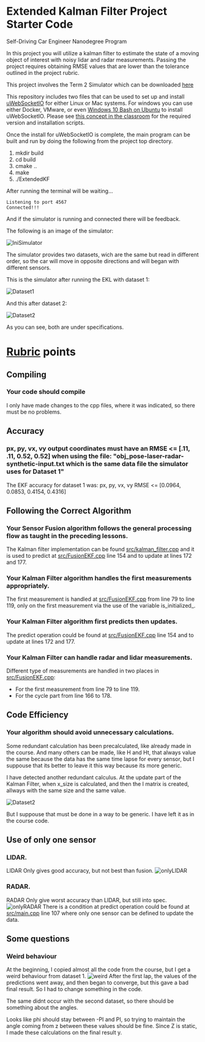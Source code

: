 # Extended Kalman Filter Project Starter Code
Self-Driving Car Engineer Nanodegree Program

In this project you will utilize a kalman filter to estimate the state of a moving object of interest with noisy lidar and radar measurements. Passing the project requires obtaining RMSE values that are lower than the tolerance outlined in the project rubric. 

This project involves the Term 2 Simulator which can be downloaded [here](https://github.com/udacity/self-driving-car-sim/releases)

This repository includes two files that can be used to set up and install [uWebSocketIO](https://github.com/uWebSockets/uWebSockets) for either Linux or Mac systems. For windows you can use either Docker, VMware, or even [Windows 10 Bash on Ubuntu](https://www.howtogeek.com/249966/how-to-install-and-use-the-linux-bash-shell-on-windows-10/) to install uWebSocketIO. Please see [this concept in the classroom](https://classroom.udacity.com/nanodegrees/nd013/parts/40f38239-66b6-46ec-ae68-03afd8a601c8/modules/0949fca6-b379-42af-a919-ee50aa304e6a/lessons/f758c44c-5e40-4e01-93b5-1a82aa4e044f/concepts/16cf4a78-4fc7-49e1-8621-3450ca938b77) for the required version and installation scripts.

Once the install for uWebSocketIO is complete, the main program can be built and run by doing the following from the project top directory.

1. mkdir build
2. cd build
3. cmake ..
4. make
5. ./ExtendedKF

After running the terminal will be waiting...

```
Listening to port 4567
Connected!!!
```

And if the simulator is running and connected there will be feedback.

The following is an image of the simulator:

![IniSimulator](images/ini_simulator.png)

The simulator provides two datasets, wich are the same but read in different order, so the car will move in opposite directions and will began with different sensors.

This is the simulator after running the EKL with dataset 1:

![Dataset1](images/dataset1.png)

And this after dataset 2:

![Dataset2](images/dataset2.png)

As you can see, both are under specifications.

# [Rubric](https://review.udacity.com/#!/rubrics/748/view) points

## Compiling

### Your code should compile

I only have made changes to the cpp files, where it was indicated, so there must be no problems.
## Accuracy

### px, py, vx, vy output coordinates must have an RMSE <= [.11, .11, 0.52, 0.52] when using the file: "obj_pose-laser-radar-synthetic-input.txt which is the same data file the simulator uses for Dataset 1"

The EKF accuracy for dataset 1 was: 
px, py, vx, vy RMSE <= [0.0964, 0.0853, 0.4154, 0.4316]

## Following the Correct Algorithm

### Your Sensor Fusion algorithm follows the general processing flow as taught in the preceding lessons.

The Kalman filter implementation can be found [src/kalman_filter.cpp](./src/kalman_filter.cpp) and it is used to predict at [src/FusionEKF.cpp](./src/FusionEKF.cpp#L154) line 154 and to update at lines 172 and 177.

### Your Kalman Filter algorithm handles the first measurements appropriately.

The first measurement is handled at [src/FusionEKF.cpp](./src/FusionEKF.cpp#L79) from line 79 to line 119, only on the first measurement via the use of the variable is_initialized_.

### Your Kalman Filter algorithm first predicts then updates.

The predict operation could be found at [src/FusionEKF.cpp](./src/FusionEKF.cpp#L154) line 154 and to update at lines 172 and 177.

### Your Kalman Filter can handle radar and lidar measurements.

Different type of measurements are handled in two places in [src/FusionEKF.cpp](./src/FusionEKF.cpp):

- For the first measurement from line 79 to line 119.
- For the cycle part from line 166 to 178.

## Code Efficiency

### Your algorithm should avoid unnecessary calculations.

Some redundant calculation has been precalculated, like already made in the course. And many others can be made, like H and Ht, that always value the same because the data has the same time lapse for every sensor, but I suppouse that its better to leave it this way because its more generic.

I have detected another redundant calculus. At the update part of the Kalman Filter, when x_size is calculated, and then the I matrix is created, allways with the same size and the same value. 

![Dataset2](images/sampleOfRedundant.png)

But I suppouse that must be done in a way to be generic. I have left it as in the course code.

## Use of only one sensor

### LIDAR.
LIDAR Only gives good accuracy, but not best than fusion.
![onlyLIDAR](images/onlyLIDAR.png)
### RADAR.
RADAR Only give worst accuracy than LIDAR, but still into spec.
![onlyRADAR](images/onlyRADAR.png)
There is a condition at  predict operation could be found at [src/main.cpp](./src/main.cpp#L107) line 107 where only one sensor can be defined to update the data.

## Some questions

### Weird behaviour
At the beginning, I copied almost all the code from the course, but I get a weird behaviour from dataset 1.
![weird](images/weird.png)
After the first lap, the values of the predictions went away, and then began to converge, but this gave a bad final result. So I had to change something in the code.

The same didnt occur with the second dataset, so there should be something about the angles.

Looks like phi should stay between -PI and PI, so trying to maintain the angle coming from z between these values should be fine.
Since Z is static, I made these calculations on the final result y.




